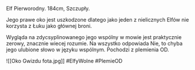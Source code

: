 Elf Pierworodny. 184cm, Szczupły.

Jego prawe oko jest uszkodzone dlatego jako jeden z nielicznych Elfów nie korzysta z Łuku jako głównej broni.

Wygląda na zdycsyplinowanego jego wspólny w mowie jest praktycznie zerowy, znacznie wiecej rozumie. Na wszystko odpowiada Nie, to chyba jego ulubione słowo w języku wspólnym. Pochodzi z plemienia OD.

![[Oko Gwizdu fota.jpg]]
#ElfyWolne #PlemieOD
